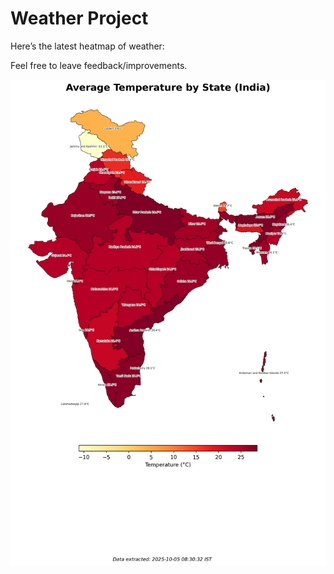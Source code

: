 # Weather Project

Here’s the latest heatmap of weather:

Feel free to leave feedback/improvements.

![India Heatmap](docs/assets/india_heatmap.png?v=E1DF52)
